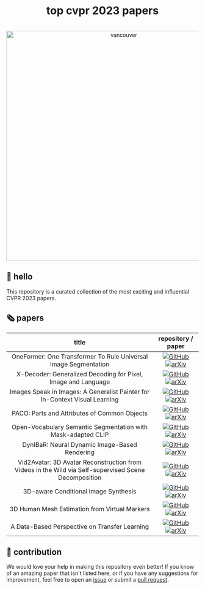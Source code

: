 <h1 align="center">top cvpr 2023 papers</h1>

<p align="center">
    </br>
    <img width="600" src="https://github.com/SkalskiP/top-cvpr-2023-papers/assets/26109316/793d71f5-6034-4342-a8b3-2a08646a6aa0" alt="vancouver">
    </br>
</p>

## 👋 hello

This repository is a curated collection of the most exciting and influential CVPR 2023 papers.

## 🗞️ papers

<!--- AUTOGENERATED_COURSES_TABLE -->
<!---
   WARNING: DO NOT EDIT THIS TABLE MANUALLY. IT IS AUTOMATICALLY GENERATED.
   HEAD OVER TO CONTRIBUTING.MD FOR MORE DETAILS ON HOW TO MAKE CHANGES PROPERLY.
-->
| **title** | **repository / paper** |
|:---------:|:----------------------:|
| OneFormer: One Transformer To Rule Universal Image Segmentation |  [![GitHub](https://badges.aleen42.com/src/github.svg)](https://github.com/SHI-Labs/OneFormer) [![arXiv](https://img.shields.io/badge/arXiv-2211.0622-b31b1b.svg)](https://arxiv.org/abs/2211.0622)|
| X-Decoder: Generalized Decoding for Pixel, Image and Language |  [![GitHub](https://badges.aleen42.com/src/github.svg)](https://github.com/microsoft/X-Decoder) [![arXiv](https://img.shields.io/badge/arXiv-2212.1127-b31b1b.svg)](https://arxiv.org/abs/2212.1127)|
| Images Speak in Images: A Generalist Painter for In-Context Visual Learning |  [![GitHub](https://badges.aleen42.com/src/github.svg)](https://github.com/baaivision/Painter/tree/main/Painter) [![arXiv](https://img.shields.io/badge/arXiv-2212.02499-b31b1b.svg)](https://arxiv.org/abs/2212.02499)|
| PACO: Parts and Attributes of Common Objects |  [![GitHub](https://badges.aleen42.com/src/github.svg)](https://github.com/facebookresearch/paco) [![arXiv](https://img.shields.io/badge/arXiv-2301.01795-b31b1b.svg)](https://arxiv.org/abs/2301.01795)|
| Open-Vocabulary Semantic Segmentation with Mask-adapted CLIP |  [![GitHub](https://badges.aleen42.com/src/github.svg)](https://github.com/facebookresearch/ov-seg) [![arXiv](https://img.shields.io/badge/arXiv-2210.0415-b31b1b.svg)](https://arxiv.org/abs/2210.0415)|
| DynIBaR: Neural Dynamic Image-Based Rendering |  [![GitHub](https://badges.aleen42.com/src/github.svg)](https://github.com/google/dynibar) [![arXiv](https://img.shields.io/badge/arXiv-2211.11082-b31b1b.svg)](https://arxiv.org/abs/2211.11082)|
| Vid2Avatar: 3D Avatar Reconstruction from Videos in the Wild via Self-supervised Scene Decomposition |  [![GitHub](https://badges.aleen42.com/src/github.svg)](https://github.com/MoyGcc/vid2avatar) [![arXiv](https://img.shields.io/badge/arXiv-2302.11566-b31b1b.svg)](https://arxiv.org/abs/2302.11566)|
| 3D-aware Conditional Image Synthesis |  [![GitHub](https://badges.aleen42.com/src/github.svg)](https://github.com/dunbar12138/pix2pix3d) [![arXiv](https://img.shields.io/badge/arXiv-2302.08509-b31b1b.svg)](https://arxiv.org/abs/2302.08509)|
| 3D Human Mesh Estimation from Virtual Markers |  [![GitHub](https://badges.aleen42.com/src/github.svg)](https://github.com/ShirleyMaxx/VirtualMarker) [![arXiv](https://img.shields.io/badge/arXiv-2303.11726-b31b1b.svg)](https://arxiv.org/abs/2303.11726)|
| A Data-Based Perspective on Transfer Learning |  [![GitHub](https://badges.aleen42.com/src/github.svg)](https://github.com/MadryLab/data-transfer) [![arXiv](https://img.shields.io/badge/arXiv-2207.05739-b31b1b.svg)](https://arxiv.org/abs/2207.05739)|
<!--- AUTOGENERATED_COURSES_TABLE -->

## 🦸 contribution

We would love your help in making this repository even better! If you know of an amazing paper that isn't listed
here, or if you have any suggestions for improvement, feel free to open an
[issue](https://github.com/SkalskiP/top-cvpr-2023-papers/issues) or submit a
[pull request](https://github.com/SkalskiP/top-cvpr-2023-papers/pulls).
